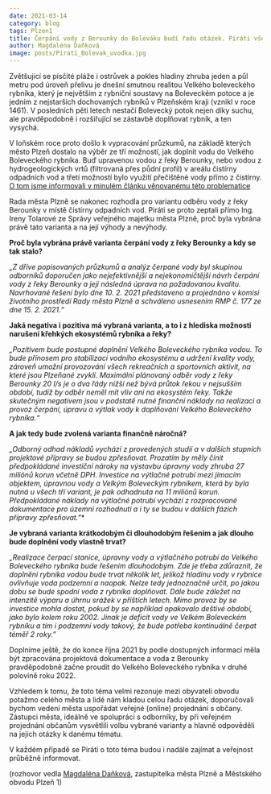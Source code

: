 ```yaml
---
date: 2021-03-14
category: blog
tags: Plzen1 
title: Čerpání vody z Berounky do Boleváku budí řadu otázek. Piráti vše sledují a přináší některé odpovědi.
author: Magdaléna Daňková
image: posts/Pirati_Bolevak_uvodka.jpg
---
```


Zvětšující se písčité pláže i ostrůvek a pokles hladiny zhruba jeden a půl metru pod úroveň přelivu je dnešní smutnou realitou Velkého boleveckého rybníka, který je největším z rybniční soustavy na Boleveckém potoce a je jedním z nejstarších dochovaných rybníků v Plzeňském kraji (vznikl v roce 1461). V posledních pěti letech nestačí Bolevecký potok nejen díky suchu, ale pravděpodobně i rozšiřující se zástavbě doplňovat rybník, a ten vysychá.

V loňském roce proto došlo k vypracování průzkumů, na základě kterých město Plzeň dostalo na výběr ze tří možností, jak doplnit vodu do Velkého Boleveckého rybníka. Buď upravenou vodou z řeky Berounky, nebo vodou z hydrogeologických vrtů (filtrovaná přes půdní profil) v areálu čistírny odpadních vod a třetí možností bylo využití přečištěné vody přímo z čistírny. [O tom jsme informovali v minulém článku věnovanému této problematice](https://plzen.pirati.cz/jaky-bude-osud-boleveckych-rybniku.html?fbclid=IwAR1iV0VjginKiZI6b4aZ-RBQDqlF_wJVTOTwb-N9Lqpj7S37V2133qkZC1o) 

Rada města Plzně se nakonec rozhodla pro variantu odběru vody z řeky Berounky v místě čistírny odpadních vod. Piráti se proto zeptali přímo Ing. Ireny Tolarové ze Správy veřejného majetku města Plzně, proč byla vybrána právě tato varianta a na její výhody a nevýhody.

**Proč byla vybrána právě varianta čerpání vody z řeky Berounky a kdy se tak stalo?**

*„Z dříve popisovaných průzkumů a analýz čerpané vody byl skupinou odborníků doporučen jako nejefektivnější a nejekonomičtější návrh čerpání vody z řeky Berounky a její následná úprava na požadovanou kvalitu. Navrhované řešení bylo dne 10. 2. 2021 představeno a projednáno v komisi životního prostředí Rady města Plzně a schváleno usnesením RMP č. 177 ze dne 15. 2. 2021.“*

**Jaká negativa i pozitiva má vybraná varianta, a to i z hlediska možnosti narušení křehkých ekosystémů rybníka a řeky?**

*„Pozitivem bude postupné doplnění Velkého Boleveckého rybníka vodou. To bude přínosem pro stabilizaci vodního ekosystému a udržení kvality vody, zároveň umožní provozování všech rekreačních a sportovních aktivit, na které jsou Plzeňané zvyklí. Maximální plánovaný odběr vody z řeky Berounky 20 l/s je o dva řády nižší než bývá průtok řekou v nejsušším období, tudíž by odběr neměl mít vliv ani na ekosystém řeky. Takže skutečným negativem jsou v podstatě nutné finanční náklady na realizaci a provoz čerpání, úpravu a výtlak vody k doplňování Velkého Boleveckého rybníka.“*

**A jak tedy bude zvolená varianta finančně náročná?**

*„Odborný odhad nákladů vychází z provedených studií a v dalších stupních projektové přípravy se budou zpřesňovat. Prozatím by měly činit předpokládané investiční nároky na výstavbu úpravny vody zhruba 27 miliónů korun včetně DPH. Investice na výtlačné potrubí mezi jímacím objektem, úpravnou vody a Velkým Boleveckým rybníkem, která by byla nutná u všech tří variant, je pak odhadnuta na 11 miliónů korun. Předpokládané náklady na výtlačné potrubí vychází z rozpracované dokumentace pro územní rozhodnutí a i ty se budou v dalších fázích přípravy zpřesňovat.”**

**Je vybraná varianta krátkodobým či dlouhodobým řešením a jak dlouho bude doplnění vody vlastně trvat?**

*„Realizace čerpací stanice, úpravny vody a výtlačného potrubí do Velkého Boleveckého rybníka bude řešením dlouhodobým. Zde je třeba zdůraznit, že doplnění rybníka vodou bude trvat několik let, jelikož hladinu vody v rybníce ovlivňuje voda podzemní a naopak. Nelze tedy jednoznačně určit, po jakou dobu se bude spodní voda z rybníka doplňovat. Dále bude záležet na intenzitě výparu a úhrnu srážek v příštích letech. Mimo provoz by se investice mohla dostat, pokud by se například opakovalo deštivé období, jako bylo kolem roku 2002. Jinak je deficit vody ve Velkém Boleveckém rybníku a tím i podzemní vody takový, že bude potřeba kontinuálně čerpat téměř 2 roky.”*

Doplníme ještě, že do konce října 2021 by podle dostupných informací měla být zpracována projektová dokumentace a voda z Berounky pravděpodobně začne proudit do Velkého Boleveckého rybníka v druhé polovině roku 2022.

Vzhledem k tomu, že toto téma velmi rezonuje mezi obyvateli obvodu potažmo celého města a lidé nám kladou celou řadu otázek, doporučovali bychom vedení města uspořádat veřejné (online) projednání s občany. Zástupci města, ideálně ve spolupráci s odborníky, by při veřejném projednání občanům vysvětlili volbu vybrané varianty a hlavně odpověděli na jejich otázky k danému tématu.

V každém případě se Piráti o toto téma budou i nadále zajímat a veřejnost průběžně informovat.

(rozhovor vedla [Magdaléna Daňková](https://plzen.pirati.cz/lide/magda-dankova/), zastupitelka města Plzně a Městského obvodu Plzeň 1)
